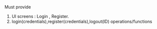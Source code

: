 Must provide 

1. UI screens : Login , Register.
2. login(credentials),register(credentials),logout(ID) operations/functions